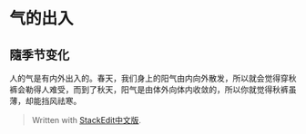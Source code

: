 # 气的出入
## 隨季节变化
人的气是有内外出入的。春天，我们身上的阳气由内向外散发，所以就会觉得穿秋裤会勒得人难受，而到了秋天，阳气是由体外向体内收敛的，所以你就觉得秋裤虽薄，却能挡风祛寒。


> Written with [StackEdit中文版](https://stackedit.cn/).
<!--stackedit_data:
eyJoaXN0b3J5IjpbOTQ2NzIxOTIxXX0=
-->